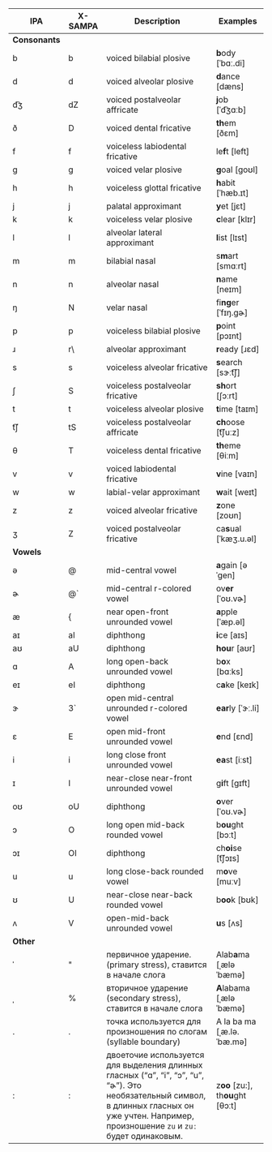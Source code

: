 IPA | X-SAMPA | Description | Examples
----- | ----- | ----- | -----
**Consonants** | | |
b | b | voiced bilabial plosive | **b**ody [ˈbɑː.di]
d | d | voiced alveolar plosive | **d**ance [dæns]
d͡ʒ | dZ | voiced postalveolar affricate | **j**ob [ˈd͡ʒɑːb]
ð | D | voiced dental fricative | **th**em [ðɛm]
f | f | voiceless labiodental fricative | le**f**t [left]
ɡ | g | voiced velar plosive | **g**oal [ɡoʊl]
h | h | voiceless glottal fricative | **h**abit [ˈhæb.ɪt]
j | j | palatal approximant | **y**et [jɛt]
k | k | voiceless velar plosive | **c**lear [klɪr]
l | l | alveolar lateral approximant | **l**ist [lɪst]
m | m | bilabial nasal | s**m**art [smɑːrt]
n | n | alveolar nasal | **n**ame [neɪm]
ŋ | N | velar nasal | fi**ng**er [ˈfɪŋ.ɡɚ]
p | p | voiceless bilabial plosive | **p**oint [pɔɪnt]
ɹ | r\ | alveolar approximant | **r**eady [ɹɛd]
s | s | voiceless alveolar fricative | **s**earch [sɝːt͡ʃ]
ʃ | S | voiceless postalveolar fricative | **sh**ort [ʃɔːrt]
t | t | voiceless alveolar plosive | **t**ime [taɪm]
t͡ʃ | tS | voiceless postalveolar affricate | **ch**oose [t͡ʃuːz]
θ | T | voiceless dental fricative | **th**eme [θiːm]
v | v | voiced labiodental fricative | **v**ine [vaɪn]
w | w | labial-velar approximant | **w**ait [weɪt]
z | z | voiced alveolar fricative | **z**one [zoʊn]
ʒ | Z | voiced postalveolar fricative | ca**s**ual [ˈkæʒ.u.əl]
**Vowels** |
ə | @ | mid-central vowel | **a**gain [əˈɡen]
ɚ | @` | mid-central r-colored vowel | ov**er** [ˈoʊ.vɚ]
æ | { | near open-front unrounded vowel | **a**pple [ˈæp.əl]
aɪ | aI | diphthong | **i**ce [aɪs]
aʊ | aU | diphthong | **hou**r [aʊr]
ɑ | A | long open-back unrounded vowel | b**o**x [bɑːks]
eɪ | eI | diphthong | c**a**ke [keɪk]
ɝ | 3` | open mid-central unrounded r-colored vowel | **ear**ly [ˈɝː.li]
ɛ | E | open mid-front unrounded vowel | **e**nd [ɛnd]
i | i | long close front unrounded vowel | **ea**st [iːst]
ɪ | I | near-close near-front unrounded vowel | g**i**ft [ɡɪft]
oʊ | oU | diphthong | **o**ver [ˈoʊ.vɚ]
ɔ | O | long open mid-back rounded vowel | b**ou**ght [bɔːt]
ɔɪ | OI | diphthong | ch**oi**se [t͡ʃɔɪs]
u | u | long close-back rounded vowel | m**o**ve [muːv]
ʊ | U | near-close near-back rounded vowel | b**oo**k [bʊk]
ʌ | V | open-mid-back unrounded vowel | **u**s [ʌs]
**Other** |
ˈ | " | первичное ударение. (primary stress), ставится в начале слога | Alab**a**ma [ˌæləˈbæmə]
ˌ | % | вторичное ударение (secondary stress), ставится в начале слога | **A**labama [ˌæləˈbæmə]
. | . | точка используется для произношения по слогам (syllable boundary) | A la ba ma [ˌæ.lə.ˈbæ.mə]
: | : | двоеточие используется для выделения длинных гласных (<q>ɑ</q>, <q>i</q>, <q>ɔ</q>, <q>u</q>, <q>ɚ</q>). Это необязательный символ, в длинных гласных он уже учтен. Например, произношение `zu` и `zuː` будет одинаковым. | z**oo** [zu:], th**ou**ght [θɔːt]